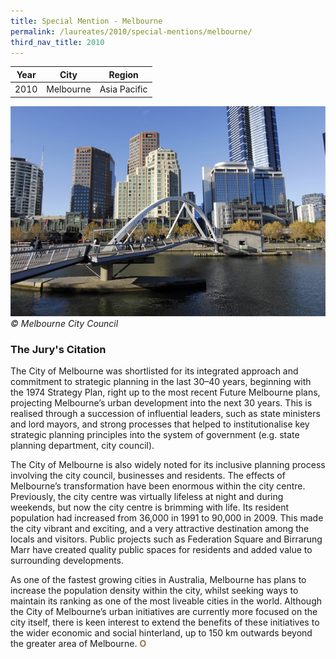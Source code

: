 ```yaml
---
title: Special Mention - Melbourne
permalink: /laureates/2010/special-mentions/melbourne/
third_nav_title: 2010
---
```


| Year | City | Region |
|--|--|--|
| 2010 | Melbourne | Asia Pacific |

![Melbourne](/images/special-mentions/melbourne.jpg)
_© Melbourne City Council_

### **The Jury's Citation**
The City of Melbourne was shortlisted for its integrated approach and commitment to strategic planning in the last 30–40 years, beginning with the 1974 Strategy Plan, right up to the most recent Future Melbourne plans, projecting Melbourne’s urban development into the next 30 years. This is realised through a succession of influential leaders, such as state ministers and lord mayors, and strong processes that helped to institutionalise key strategic planning principles into the system of government (e.g. state planning department, city council).

The City of Melbourne is also widely noted for its inclusive planning process involving the city council, businesses and residents. The effects of Melbourne’s transformation have been enormous within the city centre. Previously, the city centre was virtually lifeless at night and during weekends, but now the city centre is brimming with life. Its resident population had increased from 36,000 in 1991 to 90,000 in 2009. This made the city vibrant and exciting, and a very attractive destination among the locals and visitors. Public projects such as Federation Square and Birrarung Marr have created quality public spaces for residents and added value to surrounding developments.

As one of the fastest growing cities in Australia, Melbourne has plans to increase the population density within the city, whilst seeking ways to maintain its ranking as one of the most liveable cities in the world. Although the City of Melbourne’s urban initiatives are currently more focused on the city itself, there is keen interest to extend the benefits of these initiatives to the wider economic and social hinterland, up to 150 km outwards beyond the greater area of Melbourne. **<font color="#967942">O</font>**
